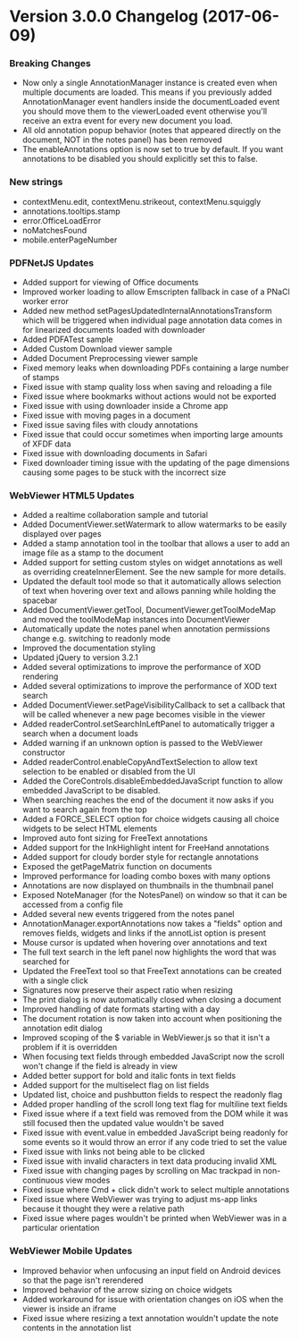 # Version 3.0.0 Changelog (2017-06-09)

### Breaking Changes

- Now only a single AnnotationManager instance is created even when multiple documents are loaded. This means if you previously added AnnotationManager event handlers inside the documentLoaded event you should move them to the viewerLoaded event otherwise you'll receive an extra event for every new document you load.
- All old annotation popup behavior (notes that appeared directly on the document, NOT in the notes panel) has been removed
- The enableAnnotations option is now set to true by default. If you want annotations to be disabled you should explicitly set this to false.

### New strings
- contextMenu.edit, contextMenu.strikeout, contextMenu.squiggly
- annotations.tooltips.stamp
- error.OfficeLoadError
- noMatchesFound
- mobile.enterPageNumber

### PDFNetJS Updates

- Added support for viewing of Office documents
- Improved worker loading to allow Emscripten fallback in case of a PNaCl worker error
- Added new method setPagesUpdatedInternalAnnotationsTransform which will be triggered when individual page annotation data comes in for linearized documents loaded with downloader
- Added PDFATest sample
- Added Custom Download viewer sample
- Added Document Preprocessing viewer sample
- Fixed memory leaks when downloading PDFs containing a large number of stamps
- Fixed issue with stamp quality loss when saving and reloading a file
- Fixed issue where bookmarks without actions would not be exported
- Fixed issue with using downloader inside a Chrome app
- Fixed issue with moving pages in a document
- Fixed issue saving files with cloudy annotations
- Fixed issue that could occur sometimes when importing large amounts of XFDF data
- Fixed issue with downloading documents in Safari
- Fixed downloader timing issue with the updating of the page dimensions causing some pages to be stuck with the incorrect size

### WebViewer HTML5 Updates

- Added a realtime collaboration sample and tutorial
- Added DocumentViewer.setWatermark to allow watermarks to be easily displayed over pages
- Added a stamp annotation tool in the toolbar that allows a user to add an image file as a stamp to the document
- Added support for setting custom styles on widget annotations as well as overriding createInnerElement. See the new sample for more details.
- Updated the default tool mode so that it automatically allows selection of text when hovering over text and allows panning while holding the spacebar
- Added DocumentViewer.getTool, DocumentViewer.getToolModeMap and moved the toolModeMap instances into DocumentViewer
- Automatically update the notes panel when annotation permissions change e.g. switching to readonly mode
- Improved the documentation styling
- Updated jQuery to version 3.2.1
- Added several optimizations to improve the performance of XOD rendering
- Added several optimizations to improve the performance of XOD text search
- Added DocumentViewer.setPageVisibilityCallback to set a callback that will be called whenever a new page becomes visible in the viewer
- Added readerControl.setSearchInLeftPanel to automatically trigger a search when a document loads
- Added warning if an unknown option is passed to the WebViewer constructor
- Added readerControl.enableCopyAndTextSelection to allow text selection to be enabled or disabled from the UI
- Added the CoreControls.disableEmbeddedJavaScript function to allow embedded JavaScript to be disabled.
- When searching reaches the end of the document it now asks if you want to search again from the top
- Added a FORCE_SELECT option for choice widgets causing all choice widgets to be select HTML elements
- Improved auto font sizing for FreeText annotations
- Added support for the InkHighlight intent for FreeHand annotations
- Added support for cloudy border style for rectangle annotations
- Exposed the getPageMatrix function on documents
- Improved performance for loading combo boxes with many options
- Annotations are now displayed on thumbnails in the thumbnail panel
- Exposed NoteManager (for the NotesPanel) on window so that it can be accessed from a config file
- Added several new events triggered from the notes panel
- AnnotationManager.exportAnnotations now takes a "fields" option and removes fields, widgets and links if the annotList option is present
- Mouse cursor is updated when hovering over annotations and text
- The full text search in the left panel now highlights the word that was searched for
- Updated the FreeText tool so that FreeText annotations can be created with a single click
- Signatures now preserve their aspect ratio when resizing
- The print dialog is now automatically closed when closing a document
- Improved handling of date formats starting with a day
- The document rotation is now taken into account when positioning the annotation edit dialog
- Improved scoping of the $ variable in WebViewer.js so that it isn't a problem if it is overridden
- When focusing text fields through embedded JavaScript now the scroll won't change if the field is already in view
- Added better support for bold and italic fonts in text fields
- Added support for the multiselect flag on list fields
- Updated list, choice and pushbutton fields to respect the readonly flag
- Added proper handling of the scroll long text flag for multiline text fields
- Fixed issue where if a text field was removed from the DOM while it was still focused then the updated value wouldn't be saved
- Fixed issue with event.value in embedded JavaScript being readonly for some events so it would throw an error if any code tried to set the value
- Fixed issue with links not being able to be clicked
- Fixed issue with invalid characters in text data producing invalid XML
- Fixed issue with changing pages by scrolling on Mac trackpad in non-continuous view modes
- Fixed issue where Cmd + click didn't work to select multiple annotations
- Fixed issue where WebViewer was trying to adjust ms-app links because it thought they were a relative path
- Fixed issue where pages wouldn't be printed when WebViewer was in a particular orientation

### WebViewer Mobile Updates

- Improved behavior when unfocusing an input field on Android devices so that the page isn't rerendered
- Improved behavior of the arrow sizing on choice widgets
- Added workaround for issue with orientation changes on iOS when the viewer is inside an iframe
- Fixed issue where resizing a text annotation wouldn't update the note contents in the annotation list
